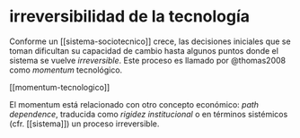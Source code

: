 # irreversibilidad de la tecnología
Conforme un [[sistema-sociotecnico]] crece, las decisiones iniciales que se toman dificultan su capacidad de cambio hasta algunos puntos donde el sistema se vuelve *irreversible*. Este proceso es llamado por @thomas2008 como *momentum* tecnológico.

[[momentum-tecnologico]]

El momentum está relacionado con otro concepto económico: *path dependence*, traducida como *rigidez institucional* o en términos sistémicos (cfr. [[sistema]]) un proceso irreversible.